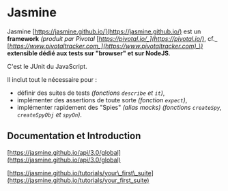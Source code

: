 # Jasmine

Jasmine [https://jasmine.github.io/](https://jasmine.github.io/) est un **framework** _\(produit par Pivotal_ [_https://pivotal.io/_](https://pivotal.io/)_, cf._ [_https://www.pivotaltracker.com_](https://www.pivotaltracker.com)_\)_ **extensible dédié aux tests sur "browser" et sur NodeJS**.

C'est le JUnit du JavaScript.

Il inclut tout le nécessaire pour :

* définir des suites de tests _\(fonctions `describe` et `it`\)_,
* implémenter des assertions de toute sorte _\(fonction `expect`\)_,
* implémenter rapidement des "Spies" _\(alias mocks\) \(fonctions `createSpy`, `createSpyObj` et `spyOn`\)._

## Documentation et Introduction

[https://jasmine.github.io/api/3.0/global](https://jasmine.github.io/api/3.0/global)

[https://jasmine.github.io/tutorials/your\_first\_suite](https://jasmine.github.io/tutorials/your_first_suite)

